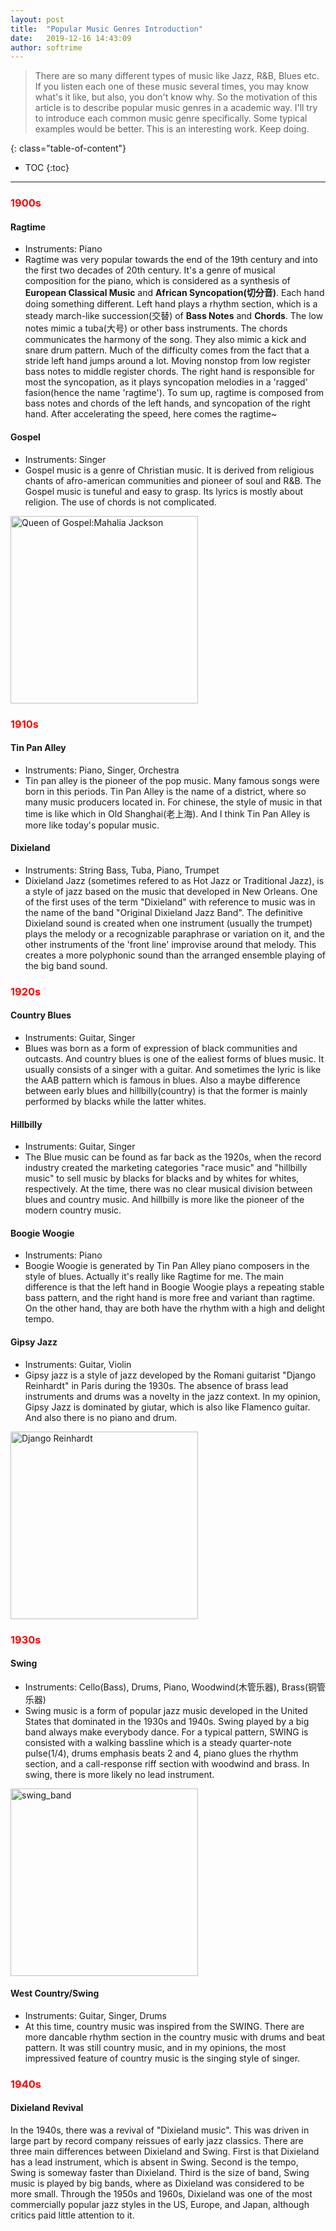 ```yaml
---
layout: post
title:  "Popular Music Genres Introduction"
date:   2019-12-16 14:43:09
author: softrime 
---
```


> There are so many different types of music like Jazz, R&B, Blues etc. If you listen each one of these music several times, you may know what's it like, but also, you don't know why. 
So the motivation of this article is to describe popular music genres in a academic way. I'll try to introduce each common music genre specifically. Some typical examples would be better. This is an interesting work.
Keep doing. 
<!--more-->

{: class="table-of-content"}
* TOC
{:toc}

----
### <span style="color:red">1900s</span>
#### **Ragtime**
* Instruments: Piano 
* Ragtime was very popular towards the end of the 19th century and into the first two decades of 20th century.
It's a genre of musical composition for the piano, which is considered as a synthesis of **European Classical Music** and **African Syncopation(切分音)**.
Each hand doing something different. Left hand plays a rhythm section, which is a steady march-like succession(交替) of **Bass Notes** and **Chords**.
The low notes mimic a tuba(大号) or other bass instruments. The chords communicates the harmony of the song. They also mimic a kick and snare drum pattern.
Much of the difficulty comes from the fact that a stride left hand jumps around a lot. Moving nonstop from low register bass notes to middle register chords.
The right hand is responsible for most the syncopation, as it plays syncopation melodies in a 'ragged' fasion(hence the name 'ragtime'). To sum up, 
ragtime is composed from bass notes and chords of the left hands, and syncopation of the right hand. After accelerating the speed, here comes the ragtime~

#### **Gospel**
* Instruments: Singer
* Gospel music is a genre of Christian music. It is derived from religious chants of afro-american communities and pioneer of soul and R&B.
The Gospel music is tuneful and easy to grasp. Its lyrics is mostly about religion. The use of chords is not complicated.
<img src="{{site.baseurl}}/assets/popular_music/gospel.jpg" alt="Queen of Gospel:Mahalia Jackson" style="width:300px;" align="middle" />

### <span style="color:red">1910s</span>
#### **Tin Pan Alley**
* Instruments: Piano, Singer, Orchestra
* Tin pan alley is the pioneer of the pop music. Many famous songs were born in this periods. Tin Pan Alley is the name of a district, where so many music 
producers located in. For chinese, the style of music in that time is like which in Old Shanghai(老上海). And I think Tin Pan Alley is more like today's popular music.

#### **Dixieland**
* Instruments: String Bass, Tuba, Piano, Trumpet
* Dixieland Jazz (sometimes refered to as Hot Jazz or Traditional Jazz), is a style of jazz based on the music that developed in New Orleans. 
One of the first uses of the term "Dixieland" with reference to music was in the name of the band "Original Dixieland Jazz Band".
The definitive Dixieland sound is created when one instrument (usually the trumpet) plays the melody or a recognizable paraphrase or variation on it, and the
other instruments of the 'front line' improvise around that melody. This creates a more polyphonic sound than the arranged ensemble playing of the big band sound.

### <span style="color:red">1920s</span>
#### **Country Blues**
* Instruments: Guitar, Singer
* Blues was born as a form of expression of black communities and outcasts. And country blues is one of the ealiest forms of blues music.
It usually consists of a singer with a guitar. And sometimes the lyric is like the AAB pattern which is famous in blues. Also a maybe difference 
between early blues and hillbilly(country) is that the former is mainly performed by blacks while the latter whites. 

#### **Hillbilly**
* Instruments: Guitar, Singer
* The Blue music can be found as far back as the 1920s, when the record industry created the marketing categories "race music" and "hillbilly music" to sell
music by blacks for blacks and by whites for whites, respectively. At the time, there was no clear musical division between blues and country music.
And hillbilly is more like the pioneer of the modern country music. 

#### **Boogie Woogie**
* Instruments: Piano
* Boogie Woogie is generated by Tin Pan Alley piano composers in the style of blues. Actually it's really like Ragtime for me. The main difference is that
the left hand in Boogie Woogie plays a repeating stable bass pattern, and the right hand is more free and variant than ragtime. On the other hand, thay are
both have the rhythm with a high and delight tempo. 

#### **Gipsy Jazz**
* Instruments: Guitar, Violin
* Gipsy jazz is a style of jazz developed by the Romani guitarist "Django Reinhardt" in Paris during the 1930s.
The absence of brass lead instruments and drums was a novelty in the jazz context. In my opinion, Gipsy Jazz is dominated
by giutar, which is also like Flamenco guitar. And also there is no piano and drum.
<img src="{{site.baseurl}}/assets/popular_music/gipsy_jazz.jpg" alt="Django Reinhardt" style="width:300px;" align="middle" />

### <span style="color:red">1930s</span>
#### **Swing**
* Instruments: Cello(Bass), Drums, Piano, Woodwind(木管乐器), Brass(铜管乐器)
* Swing music is a form of popular jazz music developed in the United States that dominated in the 1930s and 1940s.
Swing played by a big band always make everybody dance. For a typical pattern, SWING is consisted with a walking bassline which is a steady 
quarter-note pulse(1/4), drums emphasis beats 2 and 4, piano glues the rhythm section, and a call-response riff section with woodwind and brass.
In swing, there is more likely no lead instrument.
<img src="{{site.baseurl}}/assets/popular_music/swing_band.jpg" alt="swing_band" style="width:300px;" align="middle" />

#### **West Country/Swing**
* Instruments: Guitar, Singer, Drums
* At this time, country music was inspired from the SWING. There are more dancable rhythm section in the country music with drums and beat pattern.
It was still country music, and in my opinions, the most impressived feature of country music is the singing style of singer. 

### <span style="color:red">1940s</span>
#### **Dixieland Revival**
In the 1940s, there was a revival of "Dixieland music". This was driven in large part by record company reissues of early jazz classics.
There are three main differences between Dixieland and Swing. First is that Dixieland has a lead instrument, which is absent in Swing. Second is 
the tempo, Swing is someway faster than Dixieland. Third is the size of band, Swing music is played by big bands, where as Dixieland was considered to be more small. 
Through the 1950s and 1960s, Dixieland was one of the most commercially popular jazz styles in the US, Europe, and Japan, although critics paid little attention to it.

